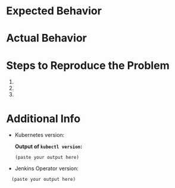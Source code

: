 # Expected Behavior

# Actual Behavior

# Steps to Reproduce the Problem

1.
2.
3.

# Additional Info

- Kubernetes version:

  **Output of `kubectl version`:**

  ```
  (paste your output here)
  ```

- Jenkins Operator version:

```
  (paste your output here)
  ```

<!-- Any other additional information -->
